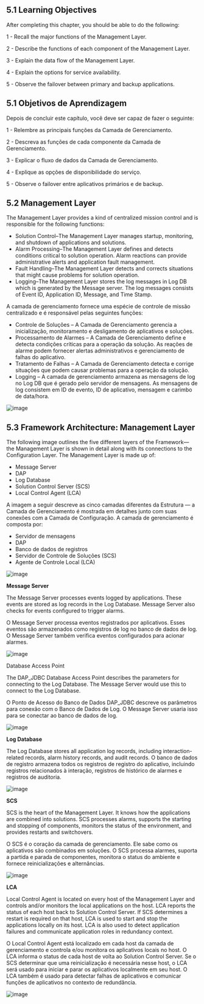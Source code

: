 ## 5.1 Learning Objectives

After completing this chapter, you should be able to do the following: 

1 - Recall the major functions of the Management Layer.

2 - Describe the functions of each component of the Management Layer.

3 - Explain the data flow of the Management Layer.

4 - Explain the options for service availability.

5 - Observe the failover between primary and backup applications.

## 5.1 Objetivos de Aprendizagem

Depois de concluir este capítulo, você deve ser capaz de fazer o seguinte:

1 - Relembre as principais funções da Camada de Gerenciamento.

2 - Descreva as funções de cada componente da Camada de Gerenciamento.

3 - Explicar o fluxo de dados da Camada de Gerenciamento.

4 - Explique as opções de disponibilidade do serviço.

5 - Observe o failover entre aplicativos primários e de backup.


## 5.2 Management Layer

The Management Layer provides a kind of centralized mission control and is responsible for the following functions:

- Solution Control–The Management Layer manages startup, monitoring, and shutdown of applications and solutions.
- Alarm Processing–The Management Layer defines and detects conditions critical to solution operation. Alarm reactions can provide administrative alerts and application fault management.
- Fault Handling–The Management Layer detects and corrects situations that might cause problems for solution operation.
- Logging–The Management Layer stores the log messages in Log DB which is generated by the Message server. The log messages consists of Event ID, Application ID, Message, and Time Stamp.

A camada de gerenciamento fornece uma espécie de controle de missão centralizado e é responsável pelas seguintes funções:

- Controle de Soluções – A Camada de Gerenciamento gerencia a inicialização, monitoramento e desligamento de aplicativos e soluções.
- Processamento de Alarmes – A Camada de Gerenciamento define e detecta condições críticas para a operação da solução. As reações de alarme podem fornecer alertas administrativos e gerenciamento de falhas do aplicativo.
- Tratamento de Falhas – A Camada de Gerenciamento detecta e corrige situações que podem causar problemas para a operação da solução.
- Logging – A camada de gerenciamento armazena as mensagens de log no Log DB que é gerado pelo servidor de mensagens. As mensagens de log consistem em ID de evento, ID de aplicativo, mensagem e carimbo de data/hora.

![image](https://user-images.githubusercontent.com/52088444/158640682-b008d87a-58c7-4776-acff-b5bce3774f9c.png)

## 5.3 Framework Architecture: Management Layer


The following image outlines the five different layers of the Framework— the Management Layer is shown in detail along with its connections to the Configuration Layer. The Management Layer is made up of:

- Message Server
- DAP
- Log Database
- Solution Control Server (SCS)
- Local Control Agent (LCA)

A imagem a seguir descreve as cinco camadas diferentes da Estrutura — a Camada de Gerenciamento é mostrada em detalhes junto com suas conexões com a Camada de Configuração. A camada de gerenciamento é composta por:

- Servidor de mensagens
- DAP
- Banco de dados de registros
- Servidor de Controle de Soluções (SCS)
- Agente de Controle Local (LCA)

![image](https://user-images.githubusercontent.com/52088444/158641787-011de44f-fef2-4317-857c-e57c48e71bf2.png)

**Message Server**

The Message Server processes events logged by applications. These events are stored as log records in the Log Database. Message Server also checks for events configured to trigger alarms.

O Message Server processa eventos registrados por aplicativos. Esses eventos são armazenados como registros de log no banco de dados de log. O Message Server também verifica eventos configurados para acionar alarmes.

![image](https://user-images.githubusercontent.com/52088444/158643492-f139c364-95e2-459a-a0d5-76e2bb9f3c21.png)

Database Access Point

The DAP_JDBC Database Access Point describes the parameters for connecting to the Log Database. The Message Server would use this to connect to the Log Database.

O Ponto de Acesso do Banco de Dados DAP_JDBC descreve os parâmetros para conexão com o Banco de Dados de Log. O Message Server usaria isso para se conectar ao banco de dados de log.

![image](https://user-images.githubusercontent.com/52088444/158643958-d60b9d78-053a-4684-b090-b616311bf6e6.png)

**Log Database**

The Log Database stores all application log records, including interaction-related records, alarm history records, and audit records.
O banco de dados de registro armazena todos os registros de registro do aplicativo, incluindo registros relacionados à interação, registros de histórico de alarmes e registros de auditoria.

![image](https://user-images.githubusercontent.com/52088444/158644231-af35f5bb-aa79-42fa-89e6-3dbd701b3862.png)

**SCS**

SCS is the heart of the Management Layer. It knows how the applications are combined into solutions. SCS processes alarms, supports the starting and stopping of components, monitors the status of the environment, and provides restarts and switchovers.

O SCS é o coração da camada de gerenciamento. Ele sabe como os aplicativos são combinados em soluções. O SCS processa alarmes, suporta a partida e parada de componentes, monitora o status do ambiente e fornece reinicializações e alternâncias.

![image](https://user-images.githubusercontent.com/52088444/158644763-190156a9-6493-4363-aa35-6ea877e25add.png)

**LCA**

Local Control Agent is located on every host of the Management Layer and controls and/or monitors the local applications on the host. LCA reports the status of each host back to Solution Control Server. If SCS determines a restart is required on that host, LCA is used to start and stop the applications locally on its host. LCA is also used to detect application failures and communicate application roles in redundancy context.

O Local Control Agent está localizado em cada host da camada de gerenciamento e controla e/ou monitora os aplicativos locais no host. O LCA informa o status de cada host de volta ao Solution Control Server. Se o SCS determinar que uma reinicialização é necessária nesse host, o LCA será usado para iniciar e parar os aplicativos localmente em seu host. O LCA também é usado para detectar falhas de aplicativos e comunicar funções de aplicativos no contexto de redundância.

![image](https://user-images.githubusercontent.com/52088444/158645491-53e66411-b38b-4375-beb6-62f770cd5826.png)


